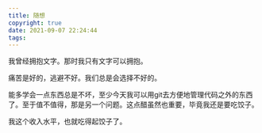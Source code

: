 ```yaml
---
title: 随想
copyright: true
date: 2021-09-07 22:24:44
tags:
---
```


我曾经拥抱文字。那时我只有文字可以拥抱。

痛苦是好的，逃避不好。我们总是会选择不好的。

能多学会一点东西总是不坏，至少今天我可以用git去方便地管理代码之外的东西了。至于值不值得，那是另一个问题。这点醋虽然也重要，毕竟我还是要吃饺子。

我这个收入水平，也就吃得起饺子了。